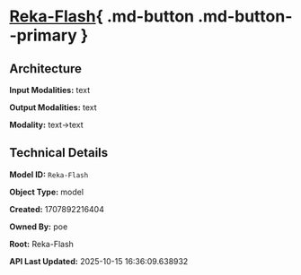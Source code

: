 # [Reka-Flash](https://poe.com/Reka-Flash){ .md-button .md-button--primary }

## Architecture

**Input Modalities:** text

**Output Modalities:** text

**Modality:** text->text


## Technical Details

**Model ID:** `Reka-Flash`

**Object Type:** model

**Created:** 1707892216404

**Owned By:** poe

**Root:** Reka-Flash

**API Last Updated:** 2025-10-15 16:36:09.638932

